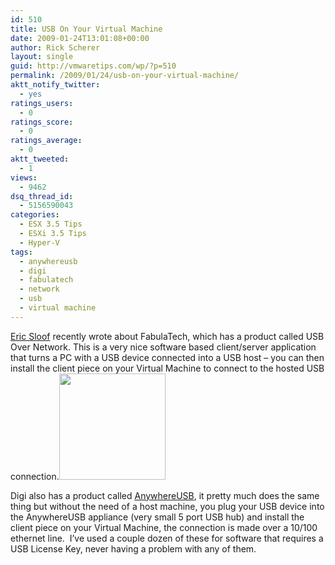 ```yaml
---
id: 510
title: USB On Your Virtual Machine
date: 2009-01-24T13:01:08+00:00
author: Rick Scherer
layout: single
guid: http://vmwaretips.com/wp/?p=510
permalink: /2009/01/24/usb-on-your-virtual-machine/
aktt_notify_twitter:
  - yes
ratings_users:
  - 0
ratings_score:
  - 0
ratings_average:
  - 0
aktt_tweeted:
  - 1
views:
  - 9462
dsq_thread_id:
  - 5156590043
categories:
  - ESX 3.5 Tips
  - ESXi 3.5 Tips
  - Hyper-V
tags:
  - anywhereusb
  - digi
  - fabulatech
  - network
  - usb
  - virtual machine
---
```

<a href="http://www.ntpro.nl/blog/archives/897-Passing-USB-devices-to-the-Virtual-Machines.html" target="_blank">Eric Sloof</a> recently wrote about FabulaTech, which has a product called USB Over Network. This is a very nice software based client/server application that turns a PC with a USB device connected into a USB host &#8211; you can then install the client piece on your Virtual Machine to connect to the hosted USB connection.<img class="alignright" title="anywhereusb" src="http://www.digi.com/images/products/prd_usb_anywhereusb.jpg" alt="" width="170" height="170" />

Digi also has a product called <a href="http://www.digi.com/products/usb/anywhereusb.jsp" target="_blank">AnywhereUSB</a>, it pretty much does the same thing but without the need of a host machine, you plug your USB device into the AnywhereUSB appliance (very small 5 port USB hub) and install the client piece on your Virtual Machine, the connection is made over a 10/100 ethernet line.  I&#8217;ve used a couple dozen of these for software that requires a USB License Key, never having a problem with any of them.